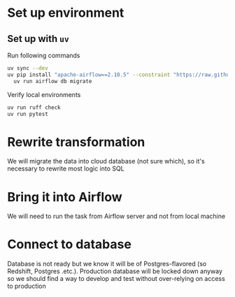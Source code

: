 # Set up environment
## Set up with `uv`

Run following commands
```bash
uv sync --dev
uv pip install "apache-airflow==2.10.5" --constraint "https://raw.githubusercontent.com/apache/airflow/constraints-2.10.5/constraints-3.12.txt" && \
  uv run airflow db migrate
```

Verify local environments
```bash
uv run ruff check
uv run pytest
```

# Rewrite transformation
We will migrate the data into cloud database (not sure which), so it's necessary to rewrite most logic into SQL

# Bring it into Airflow
We will need to run the task from Airflow server and not from local machine

# Connect to database
Database is not ready but we know it will be of Postgres-flavored (so Redshift, Postgres .etc.). Production database will be locked down anyway so we should find a way to develop and test without over-relying on access to production